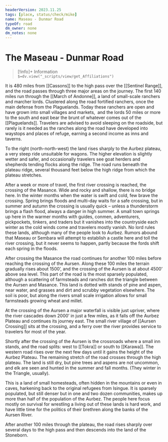 ```yaml
---
headerVersion: 2023.11.25
tags: [place, status/check/mike]
name: Maseau - Dunmar Road
typeOf: road
dm_owner: none
dm_notes: none
---
```

# The Maseau - Dunmar Road
>[!info]+ Information  
> `$=dv.view("_scripts/view/get_Affiliations")`

It is 480 miles from [[Cassons]] to the high pass over the [[Sentinel Range]], and the road passes through three major areas on the journey. The first 140 miles run through the [[March of Andonne]], a land of small-scale ranchers and marcher lords. Clustered along the road fortified ranchers, once the main defense from the Plaguelands. Today these ranchers are open and have grown into small villages and markets,  and the lords 50 miles or more to the south and east bear the brunt of whatever comes out of the [[Plaguelands]]. Travelers are advised to avoid sleeping on the roadside, but rarely is it needed as the ranches along the road have developed into waystops and places of refuge, earning a second income as inns and taverns.

To the right (north-north-west) the land rises sharply to the Aurbez plateau, a very steep ride unsuitable for wagons. The higher elevation is slightly wetter and safer, and occasionally travelers see goat herders and shepherds tending flocks along the ridge. The road runs beneath the plateau ridge, several thousand feet below the high ridge from which the plateau stretches.

After a week or more of travel, the first river crossing is reached, the crossing of the Masance. Wide and rocky and shallow, there is no bridge here. In the winter months when the water is swift and cold, few brave the crossing. Spring brings floods and multi-day waits for a safe crossing, but in summer and autumn the crossing is usually quick – unless a thunderstorm brings a flash flood, always a danger in high summer. A small town springs up here in the warmer months with guides, conmen, adventurers, pickpockets, tinkers, and traders but it vanishes into the countryside each winter as the cold winds come and travelers mostly vanish. No lord rules these lands, although many of the people look to Aurbez. Rumors abound that Maseau or Sembara will attempt to establish a castle here and toll the river crossing, but it never seems to happen, partly because the fords shift each spring in the floods.

After crossing the Masance the road continues for another 100 miles before reaching the crossing of the Aursen. Along these 100 miles the terrain gradually rises about 1500’, and the crossing of the Aursen is at about 4500’ above sea level. This part of the road is the most sparsely populated, although a scattering of farmsteads and ranches dot the triangle between the Aursen and Masance. This land is dotted with stands of pine and aspen, near water, and grasses and dirt and scrubby vegetation elsewhere. The soil is poor, but along the rivers small scale irrigation allows for small farmsteads growing wheat and millet. 

At the crossing of the Aursen a major waterfall is visible just upriver, where the river cascades down 2000’ in just a few miles, as it falls off the Aurbez Plateau and continues its journey east. The small river village of [[Aursen Crossing]] sits at the crossing, and a ferry over the river provides service to travelers for most of the year.

Shortly after the crossing of the Aursen is the crossroads where a small inn stands, and the road splits: west to [[Tokra]] or south to [[Karawa]]. The western road rises over the next few days until it gains the height of the Aurbez Plateau. The remaining stretch of the road crosses through the high plateau. The land is still dry, but pine trees and aspens are not uncommon, and elk are seen and hunted in the summer and fall months. (They winter in the Triangle, usually).

This is a land of small homesteads, often hidden in the mountains or even in caves, harkening back to the original refugees from Isingue. It is sparsely populated, but still denser but in one and two dozen communities, makes up more than half of the population of the Aurbez. The people here focus mostly on survival for wrestling a living out of these lands is hard work, and have little time for the politics of their brethren along the banks of the Aursen River.

After another 100 miles through the plateau, the road rises sharply over several days to the high pass and then descends into the land of the Stoneborn.
